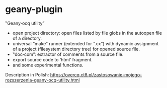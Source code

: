 # geany-plugin

‟Geany‐ocq utility”

* open project directory: open files listed by file globs in the autoopen file of a directory.
* universal “make” runner (extended for “.cx”) with dynamic assignment of a project (filesystem directory tree) for opened source file.
* ‟doc‐com”: extractor of comments from a source file.
* export source code to ‘html’ fragment.
* and some experimental functions.

Description in Polish: https://overcq.ct8.pl/zastosowanie-mojego-rozszerzenia-geany-ocq-utility.html
